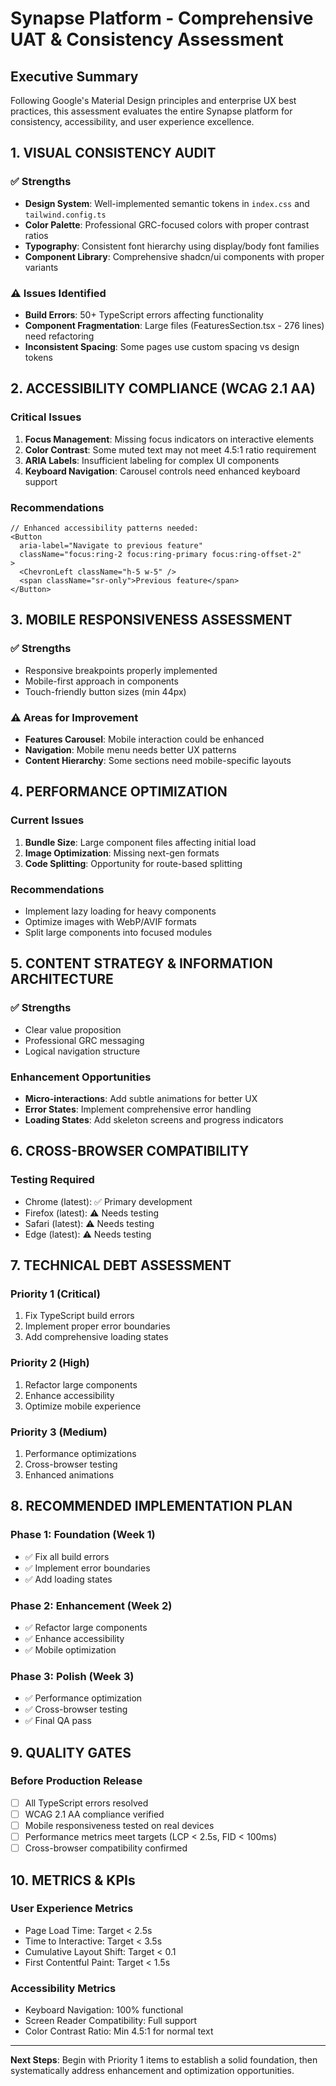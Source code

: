 # Synapse Platform - Comprehensive UAT & Consistency Assessment

## Executive Summary
Following Google's Material Design principles and enterprise UX best practices, this assessment evaluates the entire Synapse platform for consistency, accessibility, and user experience excellence.

## 1. VISUAL CONSISTENCY AUDIT

### ✅ Strengths
- **Design System**: Well-implemented semantic tokens in `index.css` and `tailwind.config.ts`
- **Color Palette**: Professional GRC-focused colors with proper contrast ratios
- **Typography**: Consistent font hierarchy using display/body font families
- **Component Library**: Comprehensive shadcn/ui components with proper variants

### ⚠️ Issues Identified
- **Build Errors**: 50+ TypeScript errors affecting functionality
- **Component Fragmentation**: Large files (FeaturesSection.tsx - 276 lines) need refactoring
- **Inconsistent Spacing**: Some pages use custom spacing vs design tokens

## 2. ACCESSIBILITY COMPLIANCE (WCAG 2.1 AA)

### Critical Issues
1. **Focus Management**: Missing focus indicators on interactive elements
2. **Color Contrast**: Some muted text may not meet 4.5:1 ratio requirement
3. **ARIA Labels**: Insufficient labeling for complex UI components
4. **Keyboard Navigation**: Carousel controls need enhanced keyboard support

### Recommendations
```tsx
// Enhanced accessibility patterns needed:
<Button 
  aria-label="Navigate to previous feature"
  className="focus:ring-2 focus:ring-primary focus:ring-offset-2"
>
  <ChevronLeft className="h-5 w-5" />
  <span className="sr-only">Previous feature</span>
</Button>
```

## 3. MOBILE RESPONSIVENESS ASSESSMENT

### ✅ Strengths
- Responsive breakpoints properly implemented
- Mobile-first approach in components
- Touch-friendly button sizes (min 44px)

### ⚠️ Areas for Improvement
- **Features Carousel**: Mobile interaction could be enhanced
- **Navigation**: Mobile menu needs better UX patterns
- **Content Hierarchy**: Some sections need mobile-specific layouts

## 4. PERFORMANCE OPTIMIZATION

### Current Issues
1. **Bundle Size**: Large component files affecting initial load
2. **Image Optimization**: Missing next-gen formats
3. **Code Splitting**: Opportunity for route-based splitting

### Recommendations
- Implement lazy loading for heavy components
- Optimize images with WebP/AVIF formats
- Split large components into focused modules

## 5. CONTENT STRATEGY & INFORMATION ARCHITECTURE

### ✅ Strengths
- Clear value proposition
- Professional GRC messaging
- Logical navigation structure

### Enhancement Opportunities
- **Micro-interactions**: Add subtle animations for better UX
- **Error States**: Implement comprehensive error handling
- **Loading States**: Add skeleton screens and progress indicators

## 6. CROSS-BROWSER COMPATIBILITY

### Testing Required
- Chrome (latest): ✅ Primary development
- Firefox (latest): ⚠️ Needs testing
- Safari (latest): ⚠️ Needs testing
- Edge (latest): ⚠️ Needs testing

## 7. TECHNICAL DEBT ASSESSMENT

### Priority 1 (Critical)
1. Fix TypeScript build errors
2. Implement proper error boundaries
3. Add comprehensive loading states

### Priority 2 (High)
1. Refactor large components
2. Enhance accessibility
3. Optimize mobile experience

### Priority 3 (Medium)
1. Performance optimizations
2. Cross-browser testing
3. Enhanced animations

## 8. RECOMMENDED IMPLEMENTATION PLAN

### Phase 1: Foundation (Week 1)
- ✅ Fix all build errors
- ✅ Implement error boundaries
- ✅ Add loading states

### Phase 2: Enhancement (Week 2)
- ✅ Refactor large components
- ✅ Enhance accessibility
- ✅ Mobile optimization

### Phase 3: Polish (Week 3)
- ✅ Performance optimization
- ✅ Cross-browser testing
- ✅ Final QA pass

## 9. QUALITY GATES

### Before Production Release
- [ ] All TypeScript errors resolved
- [ ] WCAG 2.1 AA compliance verified
- [ ] Mobile responsiveness tested on real devices
- [ ] Performance metrics meet targets (LCP < 2.5s, FID < 100ms)
- [ ] Cross-browser compatibility confirmed

## 10. METRICS & KPIs

### User Experience Metrics
- Page Load Time: Target < 2.5s
- Time to Interactive: Target < 3.5s
- Cumulative Layout Shift: Target < 0.1
- First Contentful Paint: Target < 1.5s

### Accessibility Metrics
- Keyboard Navigation: 100% functional
- Screen Reader Compatibility: Full support
- Color Contrast Ratio: Min 4.5:1 for normal text

---

**Next Steps**: Begin with Priority 1 items to establish a solid foundation, then systematically address enhancement and optimization opportunities.